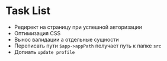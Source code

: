 # Task List
- Редирект на страницу при успешной авторизации
- Оптимизация CSS
- Вынос валидации а отдельные сущности
- Переписать пути `$app->appPath` получает путь к папке `src`
- Допиать `update profile`